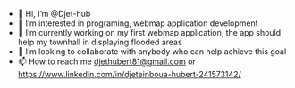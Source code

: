 - 👋 Hi, I’m @Djet-hub
- 👀 I’m interested in programing, webmap application development
- 🌱 I’m currently working on my first webmap application, the app should help my townhall in displaying flooded areas
- 💞️ I’m looking to collaborate with anybody who can help achieve this goal
- 📫 How to reach me djethubert81@gmail.com or https://www.linkedin.com/in/djeteinboua-hubert-241573142/

<!---
Djet-hub/Djet-hub is a ✨ special ✨ repository because its `README.md` (this file) appears on your GitHub profile.
You can click the Preview link to take a look at your changes.
--->
